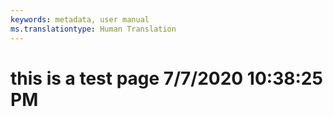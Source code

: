 ```yaml
---
keywords: metadata, user manual
ms.translationtype: Human Translation
---
```

# this is a test page 7/7/2020 10:38:25 PM